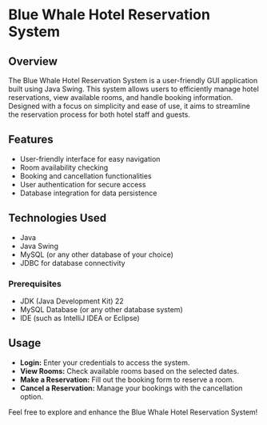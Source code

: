 # Blue Whale Hotel Reservation System

## Overview

The Blue Whale Hotel Reservation System is a user-friendly GUI application built using Java Swing. This system allows users to efficiently manage hotel reservations, view available rooms, and handle booking information. Designed with a focus on simplicity and ease of use, it aims to streamline the reservation process for both hotel staff and guests.

## Features

- User-friendly interface for easy navigation
- Room availability checking
- Booking and cancellation functionalities
- User authentication for secure access
- Database integration for data persistence

## Technologies Used

- Java
- Java Swing
- MySQL (or any other database of your choice)
- JDBC for database connectivity

### Prerequisites

- JDK (Java Development Kit) 22
- MySQL Database (or any other database system)
- IDE (such as IntelliJ IDEA or Eclipse)

## Usage

- **Login:** Enter your credentials to access the system.
- **View Rooms:** Check available rooms based on the selected dates.
- **Make a Reservation:** Fill out the booking form to reserve a room.
- **Cancel a Reservation:** Manage your bookings with the cancellation option.

Feel free to explore and enhance the Blue Whale Hotel Reservation System!
